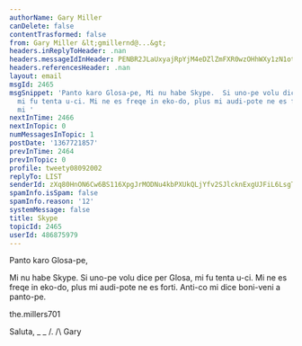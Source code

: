 ```yaml
---
authorName: Gary Miller
canDelete: false
contentTrasformed: false
from: Gary Miller &lt;gmillernd@...&gt;
headers.inReplyToHeader: .nan
headers.messageIdInHeader: PENBR2JLaUxyajRpYjM4eDZlZmFXR0wzOHhWXy1zN1otVXhlQ1dCVzJFUz00YjR6Wm9VQUBtYWlsLmdtYWlsLmNvbT4=
headers.referencesHeader: .nan
layout: email
msgId: 2465
msgSnippet: 'Panto karo Glosa-pe, Mi nu habe Skype.  Si uno-pe volu dice per Glosa,
  mi fu tenta u-ci. Mi ne es freqe in eko-do, plus mi audi-pote ne es forti.  Anti-co
  mi '
nextInTime: 2466
nextInTopic: 0
numMessagesInTopic: 1
postDate: '1367721857'
prevInTime: 2464
prevInTopic: 0
profile: tweety08092002
replyTo: LIST
senderId: zXq80HnON6Cw6BS116XpgJrMODNu4kbPXUkQLjYfv2SJlcknExgUJFiL6LsgTAQhjT-XcGijvs5yimoHswA1GMXArX6hyZyP
spamInfo.isSpam: false
spamInfo.reason: '12'
systemMessage: false
title: Skype
topicId: 2465
userId: 486875979
---
```


Panto karo Glosa-pe,

Mi nu habe Skype.  Si uno-pe volu dice per Glosa, mi fu tenta u-ci.
Mi ne es freqe in eko-do, plus mi audi-pote ne es forti.  Anti-co mi
dice boni-veni a panto-pe.

the.millers701

Saluta,
_ _
/.
/\   Gary
#

